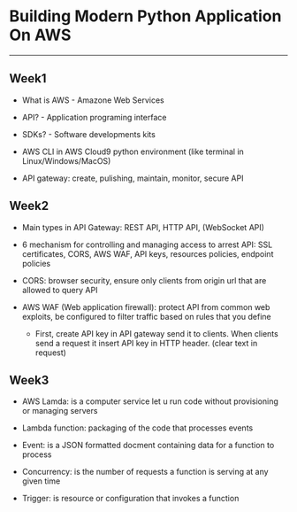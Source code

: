 # Building Modern Python Application On AWS
---

## Week1

* What is AWS - Amazone Web Services

* API? - Application programing interface

* SDKs? - Software developments kits

* AWS CLI in AWS Cloud9 python environment (like terminal in Linux/Windows/MacOS)

* API gateway: create, pulishing, maintain, monitor, secure API

## Week2

* Main types in API Gateway: REST API, HTTP API, (WebSocket API)

* 6 mechanism for controlling and managing access to arrest API: SSL certificates, CORS, AWS WAF, API keys, resources policies, endpoint policies

* CORS: browser security, ensure only clients from origin url that are allowed to query API

* AWS WAF (Web application firewall): protect API from common web exploits, be configured to filter traffic based on rules that you define

    * First, create API key in API gateway send it to clients. When clients send a request it insert API key in HTTP header. (clear text in request)

## Week3

* AWS Lamda: is a computer service let u run code without provisioning or managing servers

* Lambda function: packaging of the code that processes events

* Event: is a JSON formatted docment containing data for a function to process

* Concurrency: is the number of requests a function is serving at any given time

* Trigger: is resource or configuration that invokes a function